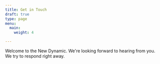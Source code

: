 ```yaml
---
title: Get in Touch
draft: true
type: page
menu:
  main:
    weight: 4

---
```

Welcome to the New Dynamic. We're looking forward to hearing from you. We try to respond right away.
